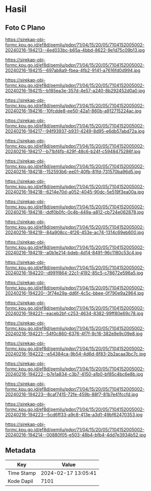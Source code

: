 # Hasil

## Foto C Plano

https://sirekap-obj-formc.kpu.go.id/ef8d/pemilu/pdpr/71/04/15/20/05/7104152005002-20240216-194213--4ed033bc-b65a-4bbd-8622-9e1d75c09b13.jpg

https://sirekap-obj-formc.kpu.go.id/ef8d/pemilu/pdpr/71/04/15/20/05/7104152005002-20240216-194215--697ab8a9-fbea-4fb2-9141-a7616fd0d994.jpg

https://sirekap-obj-formc.kpu.go.id/ef8d/pemilu/pdpr/71/04/15/20/05/7104152005002-20240216-194215--b185ea3e-357d-4e57-a240-8b292452d0a0.jpg

https://sirekap-obj-formc.kpu.go.id/ef8d/pemilu/pdpr/71/04/15/20/05/7104152005002-20240216-194216--10fcdde8-ee50-42a1-860b-a912715224ac.jpg

https://sirekap-obj-formc.kpu.go.id/ef8d/pemilu/pdpr/71/04/15/20/05/7104152005002-20240216-194217--94f93937-b931-4249-8d95-e6db57abd72a.jpg

https://sirekap-obj-formc.kpu.go.id/ef8d/pemilu/pdpr/71/04/15/20/05/7104152005002-20240216-194217--b71bf4fb-429f-48c6-b24f-c5948475286f.jpg

https://sirekap-obj-formc.kpu.go.id/ef8d/pemilu/pdpr/71/04/15/20/05/7104152005002-20240216-194218--152593b6-ee01-40fb-81fd-731570ba96d5.jpg

https://sirekap-obj-formc.kpu.go.id/ef8d/pemilu/pdpr/71/04/15/20/05/7104152005002-20240216-194218--6214e70d-a052-4045-90dc-5e519f3ea00a.jpg

https://sirekap-obj-formc.kpu.go.id/ef8d/pemilu/pdpr/71/04/15/20/05/7104152005002-20240216-194218--ddf0b0fc-0c4b-449a-a812-cb724e062878.jpg

https://sirekap-obj-formc.kpu.go.id/ef8d/pemilu/pdpr/71/04/15/20/05/7104152005002-20240216-194219--84a908cc-4f26-453e-ac74-1314c69eb600.jpg

https://sirekap-obj-formc.kpu.go.id/ef8d/pemilu/pdpr/71/04/15/20/05/7104152005002-20240216-194219--a0b1e214-bdeb-4d14-8491-96c1180c53c4.jpg

https://sirekap-obj-formc.kpu.go.id/ef8d/pemilu/pdpr/71/04/15/20/05/7104152005002-20240216-194220--d991f864-22c1-4192-85c5-c78672e596a5.jpg

https://sirekap-obj-formc.kpu.go.id/ef8d/pemilu/pdpr/71/04/15/20/05/7104152005002-20240216-194220--3f74e29a-dd6f-4c5c-bbee-0f790e9a2964.jpg

https://sirekap-obj-formc.kpu.go.id/ef8d/pemilu/pdpr/71/04/15/20/05/7104152005002-20240216-194221--eaceb2bf-c253-4634-8382-99ff80e69c78.jpg

https://sirekap-obj-formc.kpu.go.id/ef8d/pemilu/pdpr/71/04/15/20/05/7104152005002-20240216-194221--54f0c860-6376-4f7f-9c16-382e9e9c09e8.jpg

https://sirekap-obj-formc.kpu.go.id/ef8d/pemilu/pdpr/71/04/15/20/05/7104152005002-20240216-194222--e54384ca-9b54-4d6d-8f83-2b2acaa3bc7c.jpg

https://sirekap-obj-formc.kpu.go.id/ef8d/pemilu/pdpr/71/04/15/20/05/7104152005002-20240216-194222--b7e1a834-c3b7-4150-a1b0-bf85c4bc6e8b.jpg

https://sirekap-obj-formc.kpu.go.id/ef8d/pemilu/pdpr/71/04/15/20/05/7104152005002-20240216-194223--8caf7415-72fe-459b-88f7-81b7e41fccfd.jpg

https://sirekap-obj-formc.kpu.go.id/ef8d/pemilu/pdpr/71/04/15/20/05/7104152005002-20240216-194223--5cd6ff33-a9c8-413e-a3d1-49bf62470353.jpg

https://sirekap-obj-formc.kpu.go.id/ef8d/pemilu/pdpr/71/04/15/20/05/7104152005002-20240216-194214--00880f05-e503-48b4-bfb4-4dd7e3934b52.jpg


## Metadata

| Key        | Value               |
| ---------- | ------------------- |
| Time Stamp | 2024-02-17 13:05:41 |
| Kode Dapil | 7101                |



